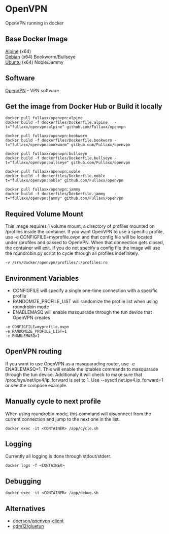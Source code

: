 # OpenVPN
OpenVPN running in docker

## Base Docker Image
[Alpine](https://hub.docker.com/_/alpine) (x64) \
[Debian](https://hub.docker.com/_/debian) (x64) Bookworm/Bullseye \
[Ubuntu](https://hub.docker.com/_/ubuntu) (x64) Noble/Jammy

## Software
[OpenVPN](https://openvpn.net/) - VPN software

## Get the image from Docker Hub or Build it locally
```
docker pull fullaxx/openvpn:alpine
docker build -f dockerfiles/Dockerfile.alpine   -t="fullaxx/openvpn:alpine" github.com/Fullaxx/openvpn

docker pull fullaxx/openvpn:bookworm
docker build -f dockerfiles/Dockerfile.bookworm -t="fullaxx/openvpn:bookworm" github.com/Fullaxx/openvpn

docker pull fullaxx/openvpn:bullseye
docker build -f dockerfiles/Dockerfile.bullseye -t="fullaxx/openvpn:bullseye" github.com/Fullaxx/openvpn

docker pull fullaxx/openvpn:noble
docker build -f dockerfiles/Dockerfile.noble    -t="fullaxx/openvpn:noble" github.com/Fullaxx/openvpn

docker pull fullaxx/openvpn:jammy
docker build -f dockerfiles/Dockerfile.jammy    -t="fullaxx/openvpn:jammy" github.com/Fullaxx/openvpn
```

## Required Volume Mount
This image requires 1 volume mount, a directory of profiles mounted on /profiles inside the container.
If you want OpenVPN to use a specific profile, use -e CONFIGFILE=myprofile.ovpn and that config file will be located under /profiles and passed to OpenVPN.
When that connection gets closed, the container will exit.
If you do not specify a config file the image will use the roundrobin.py script to cycle through all profiles indefinitely.
```
-v /srv/docker/openvpn/profiles/:/profiles:ro
```

## Environment Variables
* CONFIGFILE will specify a single one-time connection with a specific profile
* RANDOMIZE_PROFILE_LIST will randomize the profile list when using roundrobin mode
* ENABLEMASQ will enable masquarade through the tun device that OpenVPN creates
```
-e CONFIGFILE=myprofile.ovpn
-e RANDOMIZE_PROFILE_LIST=1
-e ENABLEMASQ=1
```

## OpenVPN routing
If you want to use OpenVPN as a masquarading router, use -e ENABLEMASQ=1.
This will enable the iptables commands to masquarade through the tun device.
Additionaly it will check to make sure that /proc/sys/net/ipv4/ip_forward is set to 1.
Use --sysctl net.ipv4.ip_forward=1 or see the compose example.

## Manually cycle to next profile
When using roundrobin mode, this command will disconnect from the current connection and jump to the next one in the list.
```
docker exec -it <CONTAINER> /app/cycle.sh
```

## Logging
Currently all logging is done through stdout/stderr.
```
docker logs -f <CONTAINER>
```

## Debugging
```
docker exec -it <CONTAINER> /app/debug.sh
```

## Alternatives
* [dperson/openvpn-client](https://github.com/dperson/openvpn-client)
* [qdm12/gluetun](https://github.com/qdm12/gluetun)
